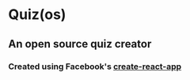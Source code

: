 # **Quiz(os)**
## An open source quiz creator

### Created using Facebook's [create-react-app](https://github.com/facebook/create-react-app)